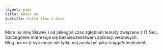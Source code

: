 ```yaml
---
layout: page
title: About me
subtitle: Kilka słów o mnie
---
```


Mam na imię Sławek i od jakiegoś czas zgłębiam tematy związane z IT Sec.  
Szczególnie interesuje się bezpieczeństwem aplikacji webowych.   
Blog ma mi (i być może nie tylko mi) posłużyć jako ściąga/cheatsheet.




